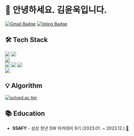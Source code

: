 # 👋 안녕하세요. 김윤욱입니다.

[![Gmail Badge](https://img.shields.io/badge/Gmail-D14836?style=flat&logo=Gmail&logoColor=white)](mailto:reznov03048@gmail.com) 
[![Velog Badge](https://img.shields.io/badge/Tech%20Blog-555263?style=flat&logoColor=white)](http://velog.io/@yoonuk/)

## 🛠 Tech Stack
<div>
<img src="https://img.shields.io/badge/java-007396?style=flat-square&logo=java&logoColor=white"/>
<img src="https://img.shields.io/badge/Spring-6DB33F?style=flat-square&logo=Spring&logoColor=white"/>
<br>
<img src="https://img.shields.io/badge/Python-3776AB?style=flat-square&logo=Python&logoColor=white"/>
<br>
<img src="https://img.shields.io/badge/HTML-E34F26?style=flat-square&logo=HTML5&logoColor=white"/>
<img src="https://img.shields.io/badge/CSS3-F68212?style=flat-square&logo=CSS3&logoColor=white"/>
<img src="https://img.shields.io/badge/JavaScript-F7DF1E?style=flat-square&logo=JavaScript&logoColor=white"/><br/>
<img src="https://img.shields.io/badge/Git-F05032?style=flat-square&logo=Git&logoColor=white"/>
  


## :bulb: Algorithm
[![solved.ac tier](http://mazassumnida.wtf/api/generate_badge?boj=hm03048)](https://solved.ac/hm03048)

## 📚 Education
- **SSAFY** - 삼성 청년 SW 아카데미 9기 (2023.01. ~ 2023.12.) [:link:](https://www.ssafy.com/ksp/jsp/swp/swpMain.jsp)

